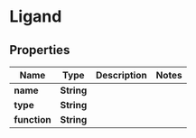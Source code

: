 
# Ligand

## Properties
Name | Type | Description | Notes
------------ | ------------- | ------------- | -------------
**name** | **String** |  | 
**type** | **String** |  | 
**function** | **String** |  | 



